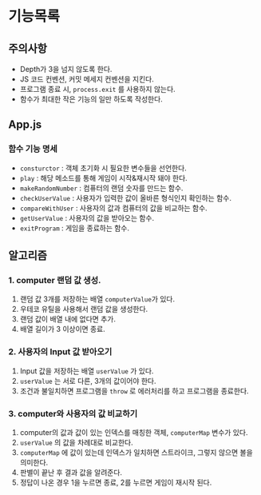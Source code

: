 # 기능목록
## 주의사항
- Depth가 3을 넘지 않도록 한다.
- JS 코드 컨벤션, 커밋 메세지 컨벤션을 지킨다.
- 프로그램 종료 시, `process.exit` 를 사용하지 않는다. 
- 함수가 최대한 작은 기능의 일만 하도록 작성한다.

## App.js
### 함수 기능 명세
- `consturctor` : 객체 초기화 시 필요한 변수들을 선언한다.
- `play` : 해당 메소드를 통해 게임이 시작&재시작 돼야 한다.
- `makeRandomNumber` : 컴퓨터의 랜덤 숫자를 만드는 함수.
- `checkUserValue` : 사용자가 입력한 값이 올바른 형식인지 확인하는 함수.
- `compareWithUser` : 사용자의 값과 컴퓨터의 값을 비교하는 함수.
- `getUserValue` : 사용자의 값을 받아오는 함수.
- `exitProgram` : 게임을 종료하는 함수.

## 알고리즘 
### 1. computer 랜덤 값 생성.
1. 랜덤 값 3개를 저장하는 배열 `computerValue`가 있다.
2. 우테코 유틸을 사용해서 랜덤 값을 생성한다.
3. 랜덤 값이 배열 내에 없다면 추가.
4. 배열 길이가 3 이상이면 종료.

### 2. 사용자의 Input 값 받아오기
1. Input 값을 저장하는 배열 `userValue` 가 있다.
2. `userValue` 는 서로 다른, 3개의 값이어야 한다.
3. 조건과 불일치하면 프로그램을 `throw` 로 에러처리를 하고 프로그램을 종료한다.

### 3. computer와 사용자의 값 비교하기
1. computer의 값과 값이 있는 인덱스를 매칭한 객체, `computerMap` 변수가 있다.
2. `userValue` 의 값을 차례대로 비교한다.
3. `computerMap` 에 값이 있는데 인덱스가 일치하면 스트라이크, 그렇지 않으면 볼을 의미한다.
4. 판별이 끝난 후 결과 값을 알려준다.
5. 정답이 나온 경우 1을 누르면 종료, 2를 누르면 게임이 재시작 된다. 